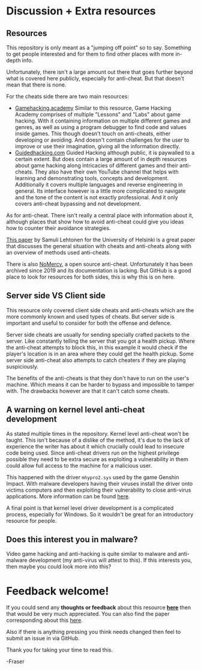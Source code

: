 # Discussion + Extra resources

## Resources

This repository is only meant as a "jumping off point" so to say. Something to get people interested and for them to find other places with more in-depth info.

Unfortunately, there isn't a large amount out there that goes further beyond what is covered here publicly, especially for anti-cheat. But that doesn't mean that there is none.

For the cheats side there are two main resources:
- [Gamehacking.academy](https://gamehacking.academy/ "Gamehacking.academy")
Similar to this resource, Game Hacking Academy comprises of multiple "Lessons" and "Labs" about game hacking. With it containing information on multiple different games and genres, as well as using a program debugger to find code and values inside games.
This though doesn't touch on anti-cheats, either developing or avoiding. And doesn't contain challenges for the user to improve or use their imagination, giving all the information directly.
- [Guidedhacking.com](https://guidedhacking.com/ "Guidedhacking.com")
Guided Hacking although public, it is paywalled to a certain extent. But does contain a large amount of in depth resources about game hacking along intricacies of different games and their anti-cheats. They also have their own YouTube channel that helps with learning and demonstrating tools, concepts and development. Additionally it covers multiple languages and reverse engineering in general.
Its interface however is a little more complicated to navigate and the tone of the content is not exactly professional. And it only covers anti-cheat bypassing and not development.

As for anti-cheat. There isn't really a central place with information about it, although places that show how to avoid anti-cheat could give you ideas how to counter their avoidance strategies.

[This paper](https://helda.helsinki.fi/bitstream/handle/10138/313587/Anti_cheat_for_video_games_final_07_03_2020.pdf?sequence=2&isAllowed=y "This paper") by Samuli Lehtonen for the University of Helsinki is a great paper that discusses the general situation with cheats and anti-cheats along with an overview of methods used anti-cheats.

There is also [NoMercy](https://github.com/mq1n/NoMercy "NoMercy"), a open source anti-cheat. Unfortunately it has been archived since 2019 and its documentation is lacking. But GitHub is a good place to look for resources for both sides, this is why this is on here.

## Server side VS Client side

This resource only covered client side cheats and anti-cheats which are the more commonly known and used types of cheats. But server side is important and useful to consider for both the offense and defence.

Server side cheats are usually for sending specially crafted packets to the server. Like constantly telling the server that you got a health pickup. Where the anti-cheat attempts to block this, in this example it would check if the player's location is in an area where they could get the health pickup. Some server side anti-cheat also attempts to catch cheaters if they are playing suspiciously.

The benefits of the anti-cheats is that they don't have to run on the user's machine. Which means it can be harder to bypass and impossible to tamper with. The drawbacks however are that it can't catch some cheats.

## A warning on kernel level anti-cheat development

As stated multiple times in the repository. Kernel level anti-cheat won't be taught. This isn't because of a dislike of the method, it's due to the lack of experience the writer has about it which crucially could lead to insecure code being used. Since anti-cheat drivers run on the highest privilege possible they need to be extra secure as exploiting a vulnerability in them could allow full access to the machine for a malicious user.

This happened with the driver `mhypro2.sys` used by the game Genshin Impact. With malware developers having their viruses install the driver onto victims computers and then exploiting their vulnerability to close anti-virus applications. More information can be found [here](https://www.trendmicro.com/en_us/research/22/h/ransomware-actor-abuses-genshin-impact-anti-cheat-driver-to-kill-antivirus.html "here").

A final point is that kernel level driver development is a complicated process, especially for Windows. So it wouldn't be great for an introductory resource for people.

## Does this interest you in malware?

Video game hacking and anti-hacking is quite similar to malware and anti-malware development (my anti-virus will attest to this). If this interests you, then maybe you could look more into this?

# Feedback welcome!

If you could send any **thoughts or feedback** about this resource [**here**](https://forms.office.com/e/r9Mdy3stif "Survey") then that would be very much appreciated.
You can also find the paper corresponding about this [here]({PaperLinkHere} "White paper").

Also if there is anything pressing you think needs changed then feel to submit an issue in via GitHub.

Thank you for taking your time to read this.

-Fraser
